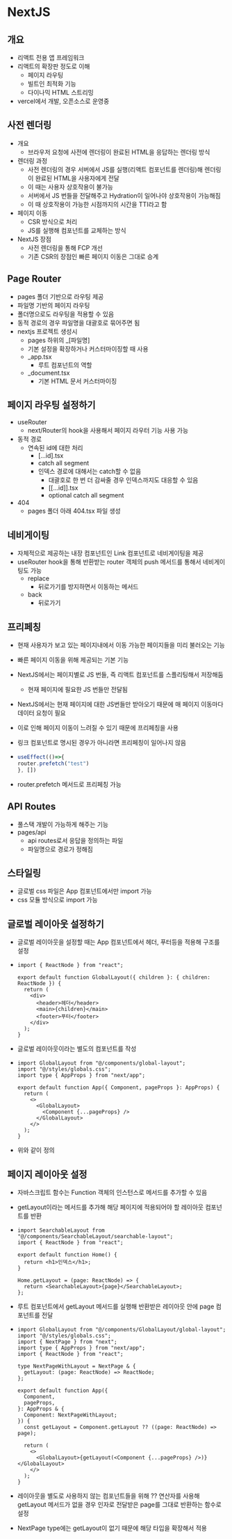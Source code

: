 # NextJS

## 개요

- 리액트 전용 앱 프레임워크
- 리액트의 확장판 정도로 이해
  - 페이지 라우팅
  - 빌트인 최적화 기능
  - 다이나믹 HTML 스트리밍
- vercel에서 개발, 오픈소스로 운영중

## 사전 렌더링

- 개요
  - 브라우저 요청에 사전에 렌더링이 완료된 HTML을 응답하는 렌더링 방식
- 렌더링 과정
  - 사전 렌더링의 경우 서버에서 JS를 실행(리액트 컴포넌트를 렌더링)해 렌더링이 완료된 HTML을 사용자에게 전달
  - 이 때는 사용자 상호작용이 불가능
  - 서버에서 JS 번들을 전달해주고 Hydration이 일어나야 상호작용이 가능해짐
  - 이 때 상호작용이 가능한 시점까지의 시간을 TTI라고 함
- 페이지 이동
  - CSR 방식으로 처리
  - JS를 실행해 컴포넌트를 교체하는 방식
- NextJS 장점
  -  사전 렌더링을 통해 FCP 개선
  - 기존 CSR의 장점인 빠른 페이지 이동은 그대로 승계

## Page Router

- pages 폴더 기반으로 라우팅 제공
- 파일명 기반의 페이지 라우팅
- 폴더명으로도 라우팅을 적용할 수 있음
- 동적 경로의 경우 파일명을 대괄호로 묶어주면 됨
- nextjs 프로젝트 생성시
  - pages 하위의 _[파일명]
  - 기본 설정을 확장하거나 커스터마이징할 때 사용
  - _app.tsx
    - 루트 컴포넌트의 역할
  - _document.tsx
    - 기본 HTML 문서 커스터마이징

## 페이지 라우팅 설정하기

- useRouter
  - next/Router의 hook을 사용해서 페이지 라우터 기능 사용 가능
- 동적 경로
  - 연속된 id에 대한 처리
    - [...id].tsx
    - catch all segment
    - 인덱스 경로에 대해서는 catch할 수 없음
      - 대괄호로 한 번 더 감싸줄 경우 인덱스까지도 대응할 수 있음
      - [[...id]].tsx
      - optional catch all segment
- 404
  - pages 폴더 아래 404.tsx 파일 생성

## 네비게이팅

- 자체적으로 제공하는 내장 컴포넌트인 Link 컴포넌트로 네비게이팅을 제공
- useRouter hook을 통해 반환받는 router 객체의 push 메서드를 통해서 네비게이팅도 가능
  - replace
    - 뒤로가기를 방지하면서 이동하는 메서드
  - back
    - 뒤로가기

## 프리페칭

- 현재 사용자가 보고 있는 페이지내에서 이동 가능한 페이지들을 미리 불러오는 기능

- 빠른 페이지 이동을 위해 제공되는 기본 기능

- NextJS에서는 페이지별로 JS 번들, 즉 리액트 컴포넌트를 스플리팅해서 저장해둠

  - 현재 페이지에 필요한 JS 번들만 전달됨

- NextJS에서는 현재 페이지에 대한 JS번들만 받아오기 때문에 매 페이지 이동마다 데이터 요청이 필요

- 이로 인해 페이지 이동이 느려질 수 있기 때문에 프리페칭을 사용

- 링크 컴포넌트로 명시된 경우가 아니라면 프리페칭이 일어나지 않음

- ```js
  useEffect(()=>{
  router.prefetch("test")
  }, [])
  ```

- router.prefetch 메서드로 프리페칭 가능

## API Routes

- 풀스택 개발이 가능하게 해주는 기능
- pages/api
  - api routes로서 응답을 정의하는 파일
  - 파일명으로 경로가 정해짐

## 스타일링

- 글로벌 css 파일은 App 컴포넌트에서만 import 가능
- css 모듈 방식으로 import 가능

## 글로벌 레이아웃 설정하기

- 글로벌 레이아웃을 설정할 때는 App 컴포넌트에서 헤더, 푸터등을 적용해 구조를 설정

- ```tsx
  import { ReactNode } from "react";
  
  export default function GlobalLayout({ children }: { children: ReactNode }) {
    return (
      <div>
        <header>헤더</header>
        <main>{children}</main>
        <footer>푸터</footer>
      </div>
    );
  }
  
  ```

- 글로벌 레이아웃이라는 별도의 컴포넌트를 작성

- ```tsx
  import GlobalLayout from "@/components/global-layout";
  import "@/styles/globals.css";
  import type { AppProps } from "next/app";
  
  export default function App({ Component, pageProps }: AppProps) {
    return (
      <>
        <GlobalLayout>
          <Component {...pageProps} />
        </GlobalLayout>
      </>
    );
  }
  
  ```

- 위와 같이 정의

## 페이지 레이아웃 설정

- 자바스크립트 함수는 Function 객체의 인스턴스로 메서드를 추가할 수 있음

- getLayout이라는 메서드를 추가해 해당 페이지에 적용되어야 할 레이아웃 컴포넌트를 반환

- ```tsx
  import SearchableLayout from "@/components/SearchableLayout/searchable-layout";
  import { ReactNode } from "react";
  
  export default function Home() {
    return <h1>인덱스</h1>;
  }
  
  Home.getLayout = (page: ReactNode) => {
    return <SearchableLayout>{page}</SearchableLayout>;
  };
  
  ```

- 루트 컴포넌트에서 getLayout 메서드를 실행해 반환받은 레이아웃 안에 page 컴포넌트를 전달

-  ```tsx
   import GlobalLayout from "@/components/GlobalLayout/global-layout";
   import "@/styles/globals.css";
   import { NextPage } from "next";
   import type { AppProps } from "next/app";
   import { ReactNode } from "react";
   
   type NextPageWithLayout = NextPage & {
     getLayout: (page: ReactNode) => ReactNode;
   };
   
   export default function App({
     Component,
     pageProps,
   }: AppProps & {
     Component: NextPageWithLayout;
   }) {
     const getLayout = Component.getLayout ?? ((page: ReactNode) => page);
   
     return (
       <>
         <GlobalLayout>{getLayout(<Component {...pageProps} />)}</GlobalLayout>
       </>
     );
   }
   
   ```

- 레이아웃을 별도로 사용하지 않는 컴포넌트들을 위해 ?? 연산자를 사용해 getLayout 메서드가 없을 경우 인자로 전달받은 page를 그대로 반환하는 함수로 설정
- NextPage type에는 getLayout이 없기 때문에 해당 타입을 확장해서 적용
